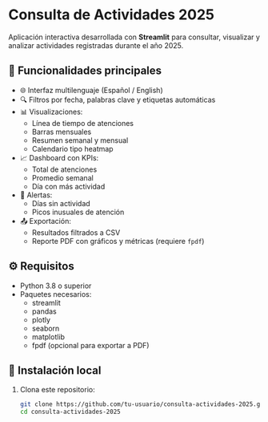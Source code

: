 # Consulta de Actividades 2025

Aplicación interactiva desarrollada con **Streamlit** para consultar, visualizar y analizar actividades registradas durante el año 2025.

## 🌟 Funcionalidades principales

- 🌐 Interfaz multilenguaje (Español / English)
- 🔍 Filtros por fecha, palabras clave y etiquetas automáticas
- 📊 Visualizaciones:
  - Línea de tiempo de atenciones
  - Barras mensuales
  - Resumen semanal y mensual
  - Calendario tipo heatmap
- 📈 Dashboard con KPIs:
  - Total de atenciones
  - Promedio semanal
  - Día con más actividad
- 🔔 Alertas:
  - Días sin actividad
  - Picos inusuales de atención
- 📤 Exportación:
  - Resultados filtrados a CSV
  - Reporte PDF con gráficos y métricas (requiere `fpdf`)

## ⚙️ Requisitos

- Python 3.8 o superior
- Paquetes necesarios:
  - streamlit
  - pandas
  - plotly
  - seaborn
  - matplotlib
  - fpdf (opcional para exportar a PDF)

## 🚀 Instalación local

1. Clona este repositorio:
   ```bash
   git clone https://github.com/tu-usuario/consulta-actividades-2025.git
   cd consulta-actividades-2025
   ```